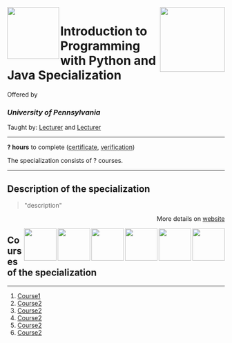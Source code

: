 <a href="https://www.coursera.org/specializations/programming-python-java">
  <img src="/img/spec_logo" width="150" align="right">
</a>

<img src="https://upload.wikimedia.org/wikipedia/commons/9/92/UPenn_shield_with_banner.svg" width="120" height="120" align="left">

# Introduction to Programming with Python and Java Specialization

Offered by 
### *University of Pennsylvania*

Taught by: [Lecturer](lecturer_link) and [Lecturer](lecturer_link)

---

**? hours** to complete ([certificate](./Certificate/cert.pdf), [verification](verification_link))

The specialization consists of ? courses. 

---

## Description of the specialization

>"description"

<p align="right">More details on <a href="https://www.coursera.org/specializations/programming-python-java">website</a></p>

<a href="course6_homepage">
  <img src="/img/course6_logo" width="75" align="right">
</a>
<a href="course5_homepage">
  <img src="/img/course5_logo" width="75" align="right">
</a>
<a href="course4_homepage">
  <img src="/img/course4_logo" width="75" align="right">
</a>
<a href="course3_homepage">
  <img src="/img/course3_logo" width="75" align="right">
</a>
<a href="course2_homepage">
  <img src="/img/course2_logo" width="75" align="right">
</a>
<a href="course1_homepage">
  <img src="/img/course1_logo" width="75" align="right">
</a>

## Courses of the specialization

---

1. [Course1](./course1_folder)
2. [Course2](./course2_folder)
3. [Course2](./course3_folder)
4. [Course2](./course4_folder)
5. [Course2](./course5_folder)
6. [Course2](./course6_folder)
